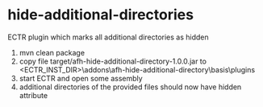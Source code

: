# hide-additional-directories

ECTR plugin which marks all additional directories as hidden

1. mvn clean package
2. copy file target/afh-hide-additional-directory-1.0.0.jar to <ECTR_INST_DIR>\addons\afh-hide-additional-directory\basis\plugins
3. start ECTR and open some assembly 
4. additional directories of the provided files should now have hidden attribute
